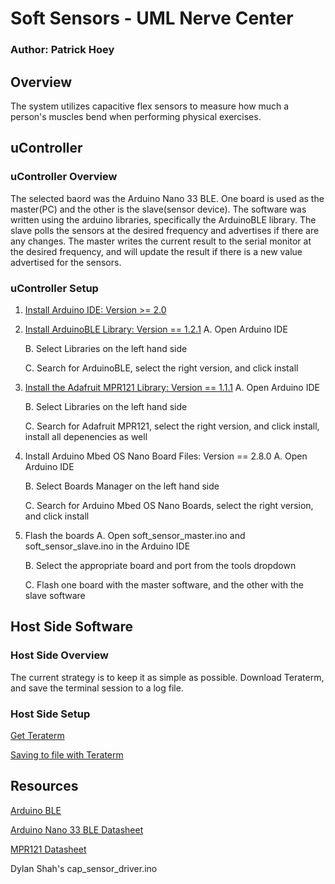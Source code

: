 # Soft Sensors - UML Nerve Center
### Author: Patrick Hoey

## Overview
The system utilizes capacitive flex sensors to measure how much a person's muscles bend when performing physical exercises.

## uController
### uController Overview
The selected baord was the Arduino Nano 33 BLE. One board is used as the master(PC) and the other is the slave(sensor device). The software was written using the arduino libraries, specifically the ArduinoBLE library. The slave polls the sensors at the desired frequency and advertises if there are any changes. The master writes the current result to the serial monitor at the desired frequency, and will update the result if there is a new value advertised for the sensors.

### uController Setup
1. [Install Arduino IDE: Version >= 2.0](https://www.arduino.cc/en/software)
2. [Install ArduinoBLE Library: Version == 1.2.1](https://www.arduino.cc/en/Reference/ArduinoBLE)
   A. Open Arduino IDE 
   
   B. Select Libraries on the left hand side 
   
   C. Search for ArduinoBLE, select the right version, and click install 
   
3. [Install the Adafruit MPR121 Library: Version == 1.1.1](https://docs.arduino.cc/static/d7a8bf3f62b04aa29ec3036a6a2a4f51/ABX00030-datasheet.pdf) 
   A. Open Arduino IDE 
   
   B. Select Libraries on the left hand side 
   
   C. Search for Adafruit MPR121, select the right version, and click install, install all depenencies as well 
   
4. Install Arduino Mbed OS Nano Board Files: Version == 2.8.0
   A. Open Arduino IDE 
   
   B. Select Boards Manager on the left hand side 
   
   C. Search for Arduino Mbed OS Nano Boards, select the right version, and click install 
   
5. Flash the boards
   A. Open soft_sensor_master.ino and soft_sensor_slave.ino in the Arduino IDE 
   
   B. Select the appropriate board and port from the tools dropdown 
   
   C. Flash one board with the master software, and the other with the slave software 

## Host Side Software
### Host Side Overview
The current strategy is to keep it as simple as possible. Download Teraterm, and save the terminal session to a log file.

### Host Side Setup
[Get Teraterm](https://ttssh2.osdn.jp/index.html.en) 

[Saving to file with Teraterm](https://ttssh2.osdn.jp/manual/4/en/usage/tips/loging_howto.html) 


## Resources
[Arduino BLE](https://www.arduino.cc/en/Reference/ArduinoBLE) 

[Arduino Nano 33 BLE Datasheet](https://docs.arduino.cc/static/d7a8bf3f62b04aa29ec3036a6a2a4f51/ABX00030-datasheet.pdf) 

[MPR121 Datasheet](https://www.sparkfun.com/datasheets/Components/MPR121.pdf) 

Dylan Shah's cap_sensor_driver.ino 


